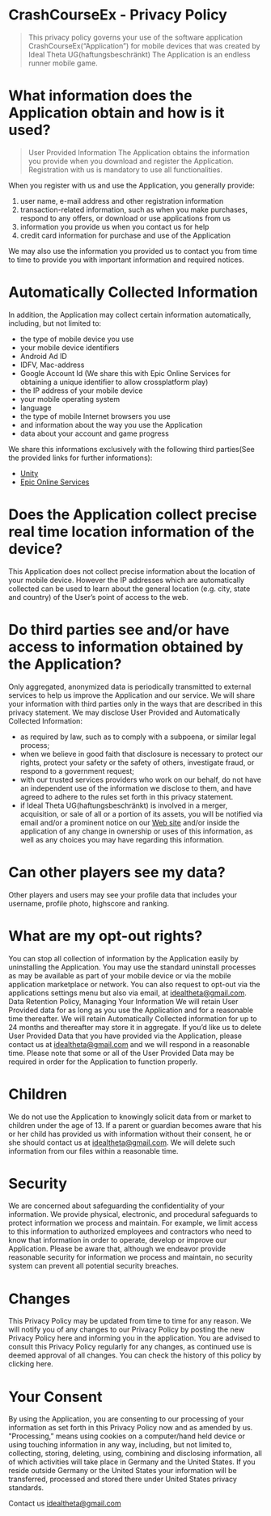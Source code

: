 # CrashCourseEx - Privacy Policy

> This privacy policy governs your use of the software application CrashCourseEx(“Application”) for mobile devices that was created by Ideal Theta UG(haftungsbeschränkt) The Application is an endless runner mobile game. 
 
# What information does the Application obtain and how is it used?
> User Provided Information 
The Application obtains the information you provide when you download and register the Application. Registration with us is mandatory to use all functionalities.
 
When you register with us and use the Application, you generally provide: 
  1. user name, e-mail address and other registration information
  2. transaction-related information, such as when you make purchases, respond to any offers, or download or use applications from us
  3. information you provide us when you contact us for help
  4. credit card information for purchase and use of the Application
  
We may also use the information you provided us to contact you from time to time to provide you with important information and required notices.

 # Automatically Collected Information 
In addition, the Application may collect certain information automatically, including, but not limited to:
 - the type of mobile device you use 
 - your mobile device identifiers
 - Android Ad ID
 - IDFV, Mac-address
 - Google Account Id (We share this with Epic Online Services for obtaining a unique identifier to allow crossplatform play)
 - the IP address of your mobile device
 - your mobile operating system 
 - language
 - the type of mobile Internet browsers you use
 - and information about the way you use the Application
 - data about your account and game progress
 
We share this informations exclusively with the following third parties(See the provided links for further informations):
  - [Unity](https://unity3d.com/legal/privacy-policy)
  - [Epic Online Services](https://www.epicgames.com/privacypolicy) 
 
# Does the Application collect precise real time location information of the device?
This Application does not collect precise information about the location of your mobile device. 
However the IP addresses which are automatically collected can be used to learn about the general location (e.g. city, state and country) of the User’s point of access to the web.
 
# Do third parties see and/or have access to information obtained by the Application?
Only aggregated, anonymized data is periodically transmitted to external services to help us improve the Application and our service. We will share your information with third parties only in the ways that are described in this privacy statement.
We may disclose User Provided and Automatically Collected Information:
  -	as required by law, such as to comply with a subpoena, or similar legal process;
  -	when we believe in good faith that disclosure is necessary to protect our rights, protect your safety or the safety of others, investigate fraud, or respond to a government request;
  -	with our trusted services providers who work on our behalf, do not have an independent use of the information we disclose to them, and have agreed to adhere to the rules set forth in this privacy statement.
  -	if Ideal Theta UG(haftungsbeschränkt) is involved in a merger, acquisition, or sale of all or a portion of its assets, you will be notified via email and/or a prominent notice on our [Web site](https://github.com/IdealTheta/CrashCourseEx) and/or inside the application of any change in ownership or uses of this information, as well as any choices you may have regarding this information.

# Can other players see my data?
Other players and users may see your profile data that includes your username, profile photo, highscore and ranking.
 
# What are my opt-out rights?
You can stop all collection of information by the Application easily by uninstalling the Application. You may use the standard uninstall processes as may be available as part of your mobile device or via the mobile application marketplace or network. You can also request to opt-out via the applications settings menu but also via email, at idealtheta@gmail.com. 
Data Retention Policy, Managing Your Information
We will retain User Provided data for as long as you use the Application and for a reasonable time thereafter. We will retain Automatically Collected information for up to 24 months and thereafter may store it in aggregate. If you’d like us to delete User Provided Data that you have provided via the Application, please contact us at idealtheta@gmail.com and we will respond in a reasonable time. Please note that some or all of the User Provided Data may be required in order for the Application to function properly.
 
# Children
We do not use the Application to knowingly solicit data from or market to children under the age of 13. If a parent or guardian becomes aware that his or her child has provided us with information without their consent, he or she should contact us at idealtheta@gmail.com. We will delete such information from our files within a reasonable time.
 
# Security
We are concerned about safeguarding the confidentiality of your information. We provide physical, electronic, and procedural safeguards to protect information we process and maintain. For example, we limit access to this information to authorized employees and contractors who need to know that information in order to operate, develop or improve our Application. Please be aware that, although we endeavor provide reasonable security for information we process and maintain, no security system can prevent all potential security breaches.
 
# Changes
This Privacy Policy may be updated from time to time for any reason. We will notify you of any changes to our Privacy Policy by posting the new Privacy Policy here and informing you in the application. You are advised to consult this Privacy Policy regularly for any changes, as continued use is deemed approval of all changes. You can check the history of this policy by clicking here.
 
# Your Consent
By using the Application, you are consenting to our processing of your information as set forth in this Privacy Policy now and as amended by us. "Processing,” means using cookies on a computer/hand held device or using touching information in any way, including, but not limited to, collecting, storing, deleting, using, combining and disclosing information, all of which activities will take place in Germany and the United States. If you reside outside Germany or the United States your information will be transferred, processed and stored there under United States privacy standards. 
 
Contact us
idealtheta@gmail.com
